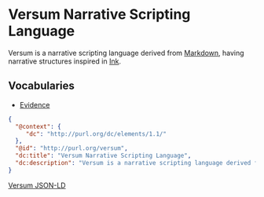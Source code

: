 # Versum Narrative Scripting Language

Versum is a narrative scripting language derived from [Markdown](https://daringfireball.net/projects/markdown/), having narrative structures inspired in [Ink](https://github.com/inkle/ink/blob/master/Documentation/WritingWithInk.md).

## Vocabularies
* [Evidence](evidence)

~~~json
{
  "@context": {
     "dc": "http://purl.org/dc/elements/1.1/"
  },
  "@id": "http://purl.org/versum",
  "dc:title": "Versum Narrative Scripting Language",
  "dc:description": "Versum is a narrative scripting language derived from Markdown, having narrative structures inspired in Ink."
}
~~~
[Versum JSON-LD](versum.jsonld)